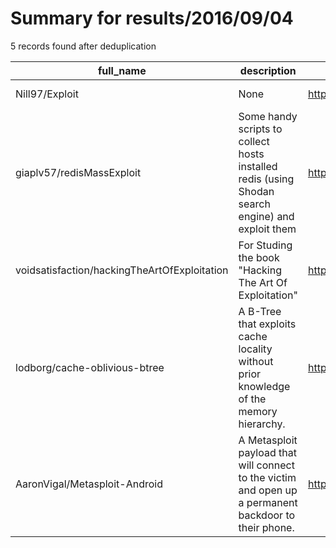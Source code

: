 
# Summary for results/2016/09/04
    
5 records found after deduplication

| full_name | description | html_url | matched_list | matched_count | pushed_at | size | stargazers_count | language | forks_count |
|----------------------------------------------|-------------------------------------------------------------------------------------------------------|-----------------------------------------------------------------|---------------------------------------------|-----------------|---------------------------|--------|--------------------|------------|---------------|
| Nill97/Exploit | None | https://github.com/Nill97/Exploit | ['exploit'] | 1 | 2016-09-04 08:52:28+00:00 | 3 | 0 | Python | 0 |
| giaplv57/redisMassExploit | Some handy scripts to collect hosts installed redis (using Shodan search engine) and exploit them | https://github.com/giaplv57/redisMassExploit | ['exploit'] | 1 | 2016-09-04 10:46:29+00:00 | 4 | 31 | Python | 13 |
| voidsatisfaction/hackingTheArtOfExploitation | For Studing the book "Hacking The Art Of Exploitation" | https://github.com/voidsatisfaction/hackingTheArtOfExploitation | ['exploit'] | 1 | 2016-09-04 15:09:28+00:00 | 1 | 0 | | 0 |
| lodborg/cache-oblivious-btree | A B-Tree that exploits cache locality without prior knowledge of the memory hierarchy. | https://github.com/lodborg/cache-oblivious-btree | ['exploit'] | 1 | 2016-09-04 17:05:44+00:00 | 6 | 9 | Java | 0 |
| AaronVigal/Metasploit-Android | A Metasploit payload that will connect to the victim and open up a permanent backdoor to their phone. | https://github.com/AaronVigal/Metasploit-Android | ['metasploit module OR metasploit payload'] | 1 | 2016-09-04 23:17:49+00:00 | 4 | 35 | Shell | 20 |
